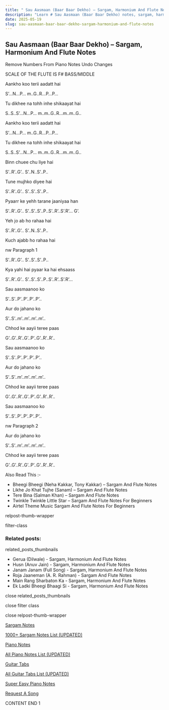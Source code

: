 ```yaml
---
title: " Sau Aasmaan (Baar Baar Dekho) – Sargam, Harmonium And Flute Notes"
description: "Learn # Sau Aasmaan (Baar Baar Dekho) notes, sargam, harmonium notations and flute notes. Easy step-by-step tutorial for beginners."
date: 2025-05-19
slug: sau-aasmaan-baar-baar-dekho-sargam-harmonium-and-flute-notes
---
```


## Sau Aasmaan (Baar Baar Dekho) – Sargam, Harmonium And Flute Notes

Remove Numbers From Piano Notes
Undo Changes

SCALE OF THE FLUTE IS F# BASS/MIDDLE

Aankho koo terii aadatt hai

S’…N…P… m..G..R…P…P…

Tu dikhee na tohh inhe shikaayat hai

S..S..S’…N…P… m..m..G..R…m..m..G..

Aankho koo terii aadatt hai

S’…N…P… m..G..R…P…P…

Tu dikhee na tohh inhe shikaayat hai

S..S..S’…N…P… m..m..G..R…m..m..G..

Binn chuee chu liye hai

S’..R’..G’.. S’..N..S’..P..

Tune mujhko diyee hai

S’..R’..G’.. S’..S’..S’..P..

Pyaarr ke yehh tarane jaaniyaa han

S’..R’..G’.. S’..S’..S’..P..S’..R’..S’.R’… G’.

Yeh jo ab ho rahaa hai

S’..R’..G’.. S’..N..S’..P..

Kuch ajabb ho rahaa hai

nw Paragraph 1

S’..R’..G’.. S’..S’..S’..P..

Kya yahi hai pyaar ka hai ehsaass

S’..R’..G’.. S’..S’..S’..P..S’..R’..S’.R’…

Sau aasmaanoo ko

S’..S’..P’..P’..P’..P’..

Aur do jahano ko

S’..S’..m’..m’..m’..m’..

Chhod ke aayii teree paas

G’..G’..R’..G’..P’..G’..R’..R’..

Sau aasmaanoo ko

S’..S’..P’..P’..P’..P’..

Aur do jahano ko

S’..S’..m’..m’..m’..m’..

Chhod ke aayii teree paas

G’..G’..R’..G’..P’..G’..R’..R’..

Sau aasmaanoo ko

S’..S’..P’..P’..P’..P’..

nw Paragraph 2

Aur do jahano ko

S’..S’..m’..m’..m’..m’..

Chhod ke aayii teree paas

G’..G’..R’..G’..P’..G’..R’..R’..

Also Read This :-

- Bheegi Bheegi (Neha Kakkar, Tony Kakkar) – Sargam And Flute Notes
- Likhe Jo Khat Tujhe (Sanam) – Sargam And Flute Notes
- Tere Bina (Salman Khan) – Sargam And Flute Notes
- Twinkle Twinkle Little Star – Sargam And Flute Notes For Beginners
- Airtel Theme Music Sargam And Flute Notes For Beginners

relpost-thumb-wrapper

filter-class

### Related posts:

related_posts_thumbnails

- Gerua (Dilwale) - Sargam, Harmonium And Flute Notes
- Husn (Anuv Jain) - Sargam, Harmonium And Flute Notes
- Janam Janam (Full Song) - Sargam, Harmonium And Flute Notes
- Roja Jaaneman (A. R. Rahman) - Sargam And Flute Notes
- Main Rang Sharbaton Ka - Sargam, Harmonium And Flute Notes
- Ek Ladki Bheegi Bhaagi Si - Sargam, Harmonium And Flute Notes

close related_posts_thumbnails

close filter class

close relpost-thumb-wrapper

[Sargam Notes](/sargam-notes.html)

[1000+ Sargam Notes List (UPDATED)](/all-songs-list-sargam-notes.html)

[Piano Notes](/piano-notes.html)

[All Piano Notes List (UPDATED)](/all-songs-list-piano-notes.html)

[Guitar Tabs](/guitar-tabs.html)

[All Guitar Tabs List (UPDATED)](/all-songs-list-guitar-tabs.html)

[Super Easy Piano Notes](https://studywall.in/)

[Request A Song](/request-a-song.html)

CONTENT END 1
